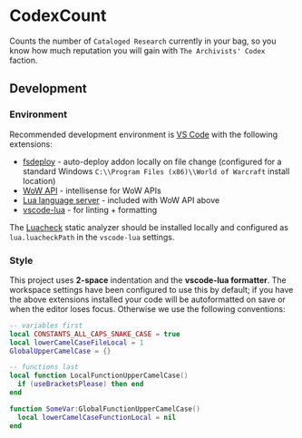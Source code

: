 # CodexCount
 
Counts the number of `Cataloged Research` currently in your bag, so you know how much reputation you will gain with `The Archivists' Codex` faction.

## Development
### Environment
Recommended development environment is [VS Code](https://code.visualstudio.com/) with the following extensions:
- [fsdeploy](https://marketplace.visualstudio.com/items?itemName=mightycoco.fsdeploy) - auto-deploy addon locally on file change (configured for a standard Windows `C:\\Program Files (x86)\\World of Warcraft` install location)
- [WoW API](https://marketplace.visualstudio.com/items?itemName=ketho.wow-api) - intellisense for WoW APIs
- [Lua language server](https://marketplace.visualstudio.com/items?itemName=sumneko.lua) - included with WoW API above
- [vscode-lua](https://marketplace.visualstudio.com/items?itemName=trixnz.vscode-lua) - for linting + formatting

The [Luacheck](https://github.com/mpeterv/luacheck) static analyzer should be installed locally and configured as `lua.luacheckPath` in the `vscode-lua` settings.

### Style
This project uses **2-space** indentation and the **vscode-lua formatter**. The workspace settings have been configured to use this by default; if you have the above extensions installed your code will be autoformatted on save or when the editor loses focus. Otherwise we use the following conventions:

```lua
-- variables first
local CONSTANTS_ALL_CAPS_SNAKE_CASE = true
local lowerCamelCaseFileLocal = 1
GlobalUpperCamelCase = {}

-- functions last
local function LocalFunctionUpperCamelCase() 
  if (useBracketsPlease) then end
end

function SomeVar:GlobalFunctionUpperCamelCase()
  local lowerCamelCaseFunctionLocal = nil
end
```
